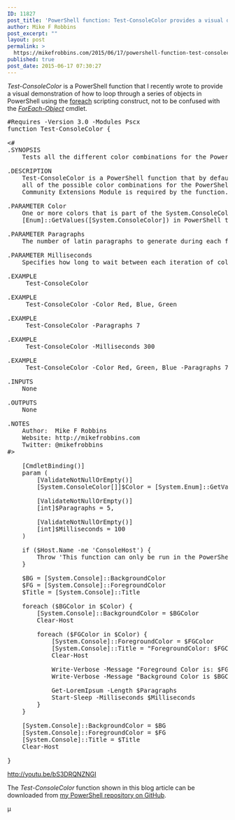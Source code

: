 ```yaml
---
ID: 11827
post_title: 'PowerShell function: Test-ConsoleColor provides a visual demonstration of the foreach scripting construct'
author: Mike F Robbins
post_excerpt: ""
layout: post
permalink: >
  https://mikefrobbins.com/2015/06/17/powershell-function-test-consolecolor-provides-a-visual-demonstration-of-the-foreach-scripting-construct/
published: true
post_date: 2015-06-17 07:30:27
---
```

<em>Test-ConsoleColor</em> is a PowerShell function that I recently wrote to provide a visual demonstration of how to loop through a series of objects in PowerShell using the <a href="https://technet.microsoft.com/en-us/library/hh847816.aspx" target="_blank">foreach</a> scripting construct, not to be confused with the <em><a href="https://technet.microsoft.com/en-us/library/hh849731.aspx" target="_blank">ForEach-Object</a></em> cmdlet.
<pre class="lang:ps decode:true " title="Test-ConsoleColor">#Requires -Version 3.0 -Modules Pscx
function Test-ConsoleColor {

&lt;#
.SYNOPSIS
    Tests all the different color combinations for the PowerShell console.
 
.DESCRIPTION
    Test-ConsoleColor is a PowerShell function that by default iterates through
    all of the possible color combinations for the PowerShell console. The PowerShell
    Community Extensions Module is required by the function. 
 
.PARAMETER Color
    One or more colors that is part of the System.ConsoleColor enumeration. Run
    [Enum]::GetValues([System.ConsoleColor]) in PowerShell to see the possible values.
 
.PARAMETER Paragraphs
    The number of latin paragraphs to generate during each foreground color test.
 
.PARAMETER Milliseconds
    Specifies how long to wait between each iteration of color changes in milliseconds.
 
.EXAMPLE
     Test-ConsoleColor
 
.EXAMPLE
     Test-ConsoleColor -Color Red, Blue, Green
 
.EXAMPLE
     Test-ConsoleColor -Paragraphs 7

.EXAMPLE
     Test-ConsoleColor -Milliseconds 300

.EXAMPLE
     Test-ConsoleColor -Color Red, Green, Blue -Paragraphs 7 -Milliseconds 300
 
.INPUTS
    None
 
.OUTPUTS
    None
 
.NOTES
    Author:  Mike F Robbins
    Website: http://mikefrobbins.com
    Twitter: @mikefrobbins
#&gt;

    [CmdletBinding()]
    param (
        [ValidateNotNullOrEmpty()]
        [System.ConsoleColor[]]$Color = [System.Enum]::GetValues([System.ConsoleColor]),
        
        [ValidateNotNullOrEmpty()]
        [int]$Paragraphs = 5,
        
        [ValidateNotNullOrEmpty()]
        [int]$Milliseconds = 100
    )

    if ($Host.Name -ne 'ConsoleHost') {
        Throw 'This function can only be run in the PowerShell Console.'
    }
        
    $BG = [System.Console]::BackgroundColor
    $FG = [System.Console]::ForegroundColor
    $Title = [System.Console]::Title

    foreach ($BGColor in $Color) {        
        [System.Console]::BackgroundColor = $BGColor
        Clear-Host
        
        foreach ($FGColor in $Color) {
            [System.Console]::ForegroundColor = $FGColor
            [System.Console]::Title = "ForegroundColor: $FGColor / BackgroundColor: $BGColor"
            Clear-Host

            Write-Verbose -Message "Foreground Color is: $FGColor"
            Write-Verbose -Message "Background Color is $BGColor"

            Get-LoremIpsum -Length $Paragraphs
            Start-Sleep -Milliseconds $Milliseconds
        }
    }

    [System.Console]::BackgroundColor = $BG
    [System.Console]::ForegroundColor = $FG
    [System.Console]::Title = $Title
    Clear-Host

}</pre>
http://youtu.be/bS3DRQNZNGI

The <em>Test-ConsoleColor</em> function shown in this blog article can be downloaded from <a href="https://github.com/mikefrobbins/PowerShell" target="_blank">my PowerShell repository on GitHub</a>.

µ